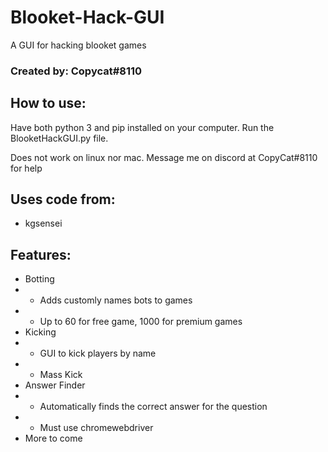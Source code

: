# Blooket-Hack-GUI
A GUI for hacking blooket games
### Created by: Copycat#8110

## How to use:

Have both python 3 and pip installed on your computer. 
Run the BlooketHackGUI.py file.

Does not work on linux nor mac.
Message me on discord at CopyCat#8110 for help

## Uses code from:
- kgsensei

## Features:
- Botting
- - Adds customly names bots to games
- - Up to 60 for free game, 1000 for premium games
- Kicking
- - GUI to kick players by name
- - Mass Kick
- Answer Finder
- - Automatically finds the correct answer for the question
- - Must use chromewebdriver
- More to come

